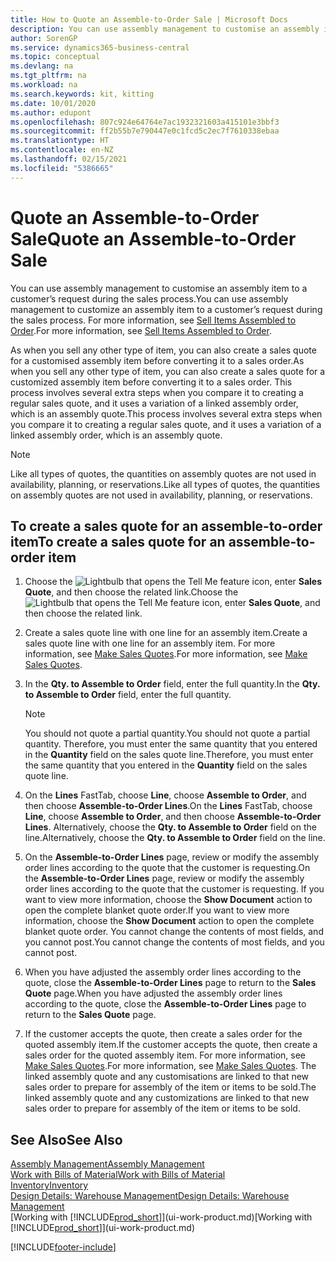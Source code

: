```yaml
---
title: How to Quote an Assemble-to-Order Sale | Microsoft Docs
description: You can use assembly management to customise an assembly item to a customer’s request during the sales process.
author: SorenGP
ms.service: dynamics365-business-central
ms.topic: conceptual
ms.devlang: na
ms.tgt_pltfrm: na
ms.workload: na
ms.search.keywords: kit, kitting
ms.date: 10/01/2020
ms.author: edupont
ms.openlocfilehash: 807c924e64764e7ac1932321603a415101e3bbf3
ms.sourcegitcommit: ff2b55b7e790447e0c1fcd5c2ec7f7610338ebaa
ms.translationtype: HT
ms.contentlocale: en-NZ
ms.lasthandoff: 02/15/2021
ms.locfileid: "5386665"
---
```

# <a name="quote-an-assemble-to-order-sale"></a><span data-ttu-id="4b8cd-103">Quote an Assemble-to-Order Sale</span><span class="sxs-lookup"><span data-stu-id="4b8cd-103">Quote an Assemble-to-Order Sale</span></span>
<span data-ttu-id="4b8cd-104">You can use assembly management to customise an assembly item to a customer’s request during the sales process.</span><span class="sxs-lookup"><span data-stu-id="4b8cd-104">You can use assembly management to customize an assembly item to a customer’s request during the sales process.</span></span> <span data-ttu-id="4b8cd-105">For more information, see [Sell Items Assembled to Order](assembly-how-to-sell-items-assembled-to-order.md).</span><span class="sxs-lookup"><span data-stu-id="4b8cd-105">For more information, see [Sell Items Assembled to Order](assembly-how-to-sell-items-assembled-to-order.md).</span></span>  

<span data-ttu-id="4b8cd-106">As when you sell any other type of item, you can also create a sales quote for a customised assembly item before converting it to a sales order.</span><span class="sxs-lookup"><span data-stu-id="4b8cd-106">As when you sell any other type of item, you can also create a sales quote for a customized assembly item before converting it to a sales order.</span></span> <span data-ttu-id="4b8cd-107">This process involves several extra steps when you compare it to creating a regular sales quote, and it uses a variation of a linked assembly order, which is an assembly quote.</span><span class="sxs-lookup"><span data-stu-id="4b8cd-107">This process involves several extra steps when you compare it to creating a regular sales quote, and it uses a variation of a linked assembly order, which is an assembly quote.</span></span>

> [!NOTE]  
>  <span data-ttu-id="4b8cd-108">Like all types of quotes, the quantities on assembly quotes are not used in availability, planning, or reservations.</span><span class="sxs-lookup"><span data-stu-id="4b8cd-108">Like all types of quotes, the quantities on assembly quotes are not used in availability, planning, or reservations.</span></span>  

## <a name="to-create-a-sales-quote-for-an-assemble-to-order-item"></a><span data-ttu-id="4b8cd-109">To create a sales quote for an assemble-to-order item</span><span class="sxs-lookup"><span data-stu-id="4b8cd-109">To create a sales quote for an assemble-to-order item</span></span>  
1.  <span data-ttu-id="4b8cd-110">Choose the ![Lightbulb that opens the Tell Me feature](media/ui-search/search_small.png "Tell me what you want to do") icon, enter **Sales Quote**, and then choose the related link.</span><span class="sxs-lookup"><span data-stu-id="4b8cd-110">Choose the ![Lightbulb that opens the Tell Me feature](media/ui-search/search_small.png "Tell me what you want to do") icon, enter **Sales Quote**, and then choose the related link.</span></span>  
2.  <span data-ttu-id="4b8cd-111">Create a sales quote line with one line for an assembly item.</span><span class="sxs-lookup"><span data-stu-id="4b8cd-111">Create a sales quote line with one line for an assembly item.</span></span> <span data-ttu-id="4b8cd-112">For more information, see [Make Sales Quotes](sales-how-make-offers.md).</span><span class="sxs-lookup"><span data-stu-id="4b8cd-112">For more information, see [Make Sales Quotes](sales-how-make-offers.md).</span></span>  
3.  <span data-ttu-id="4b8cd-113">In the **Qty. to Assemble to Order** field, enter the full quantity.</span><span class="sxs-lookup"><span data-stu-id="4b8cd-113">In the **Qty. to Assemble to Order** field, enter the full quantity.</span></span>

    > [!NOTE]  
    >  <span data-ttu-id="4b8cd-114">You should not quote a partial quantity.</span><span class="sxs-lookup"><span data-stu-id="4b8cd-114">You should not quote a partial quantity.</span></span> <span data-ttu-id="4b8cd-115">Therefore, you must enter the same quantity that you entered in the **Quantity** field on the sales quote line.</span><span class="sxs-lookup"><span data-stu-id="4b8cd-115">Therefore, you must enter the same quantity that you entered in the **Quantity** field on the sales quote line.</span></span>  

4.  <span data-ttu-id="4b8cd-116">On the **Lines** FastTab, choose **Line**, choose **Assemble to Order**, and then choose **Assemble-to-Order Lines**.</span><span class="sxs-lookup"><span data-stu-id="4b8cd-116">On the **Lines** FastTab, choose **Line**, choose **Assemble to Order**, and then choose **Assemble-to-Order Lines**.</span></span> <span data-ttu-id="4b8cd-117">Alternatively, choose the **Qty. to Assemble to Order** field on the line.</span><span class="sxs-lookup"><span data-stu-id="4b8cd-117">Alternatively, choose the **Qty. to Assemble to Order** field on the line.</span></span>  
5.  <span data-ttu-id="4b8cd-118">On the **Assemble-to-Order Lines** page, review or modify the assembly order lines according to the quote that the customer is requesting.</span><span class="sxs-lookup"><span data-stu-id="4b8cd-118">On the **Assemble-to-Order Lines** page, review or modify the assembly order lines according to the quote that the customer is requesting.</span></span> <span data-ttu-id="4b8cd-119">If you want to view more information, choose the **Show Document** action to open the complete blanket quote order.</span><span class="sxs-lookup"><span data-stu-id="4b8cd-119">If you want to view more information, choose the **Show Document** action to open the complete blanket quote order.</span></span> <span data-ttu-id="4b8cd-120">You cannot change the contents of most fields, and you cannot post.</span><span class="sxs-lookup"><span data-stu-id="4b8cd-120">You cannot change the contents of most fields, and you cannot post.</span></span>  
6.  <span data-ttu-id="4b8cd-121">When you have adjusted the assembly order lines according to the quote, close the **Assemble-to-Order Lines** page to return to the **Sales Quote** page.</span><span class="sxs-lookup"><span data-stu-id="4b8cd-121">When you have adjusted the assembly order lines according to the quote, close the **Assemble-to-Order Lines** page to return to the **Sales Quote** page.</span></span>  
7.  <span data-ttu-id="4b8cd-122">If the customer accepts the quote, then create a sales order for the quoted assembly item.</span><span class="sxs-lookup"><span data-stu-id="4b8cd-122">If the customer accepts the quote, then create a sales order for the quoted assembly item.</span></span> <span data-ttu-id="4b8cd-123">For more information, see [Make Sales Quotes](sales-how-make-offers.md).</span><span class="sxs-lookup"><span data-stu-id="4b8cd-123">For more information, see [Make Sales Quotes](sales-how-make-offers.md).</span></span> <span data-ttu-id="4b8cd-124">The linked assembly quote and any customisations are linked to that new sales order to prepare for assembly of the item or items to be sold.</span><span class="sxs-lookup"><span data-stu-id="4b8cd-124">The linked assembly quote and any customizations are linked to that new sales order to prepare for assembly of the item or items to be sold.</span></span>  

## <a name="see-also"></a><span data-ttu-id="4b8cd-125">See Also</span><span class="sxs-lookup"><span data-stu-id="4b8cd-125">See Also</span></span>  
[<span data-ttu-id="4b8cd-126">Assembly Management</span><span class="sxs-lookup"><span data-stu-id="4b8cd-126">Assembly Management</span></span>](assembly-assemble-items.md)  
[<span data-ttu-id="4b8cd-127">Work with Bills of Material</span><span class="sxs-lookup"><span data-stu-id="4b8cd-127">Work with Bills of Material</span></span>](inventory-how-work-BOMs.md)  
[<span data-ttu-id="4b8cd-128">Inventory</span><span class="sxs-lookup"><span data-stu-id="4b8cd-128">Inventory</span></span>](inventory-manage-inventory.md)  
[<span data-ttu-id="4b8cd-129">Design Details: Warehouse Management</span><span class="sxs-lookup"><span data-stu-id="4b8cd-129">Design Details: Warehouse Management</span></span>](design-details-warehouse-management.md)  
<span data-ttu-id="4b8cd-130">[Working with [!INCLUDE[prod_short](includes/prod_short.md)]](ui-work-product.md)</span><span class="sxs-lookup"><span data-stu-id="4b8cd-130">[Working with [!INCLUDE[prod_short](includes/prod_short.md)]](ui-work-product.md)</span></span>


[!INCLUDE[footer-include](includes/footer-banner.md)]